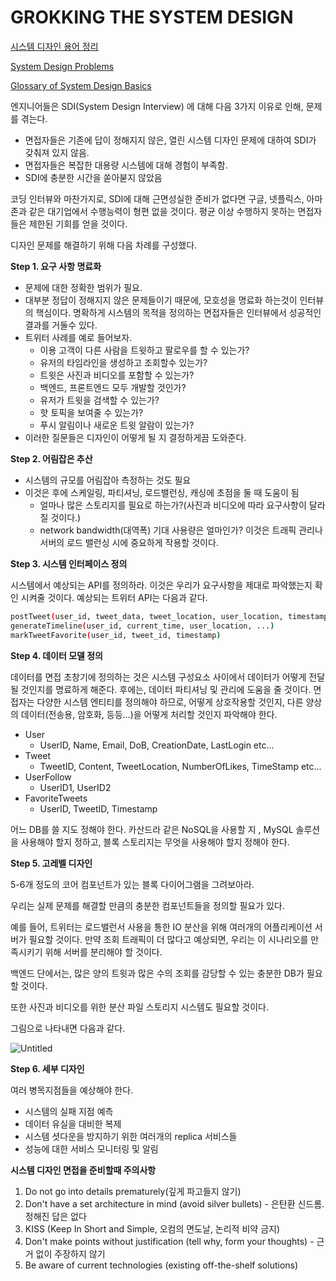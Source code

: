 # GROKKING THE SYSTEM DESIGN

[시스템 디자인 용어 정리](https://www.notion.so/d5d558bb5a524d0f9b62c6a9c8b79b38)

[System Design Problems](https://www.notion.so/System-Design-Problems-ccdc0ce6425f49ba84fc7bb2e6194159)

[Glossary of System Design Basics](https://www.notion.so/Glossary-of-System-Design-Basics-8b1f78412d4d42d88bc79c20e0689669)

엔지니어들은 SDI(System Design Interview) 에 대해 다음 3가지 이유로 인해, 문제를 겪는다.

- 면접자들은 기존에 답이 정해지지 않은, 열린 시스템 디자인 문제에 대하여 SDI가 갖춰져 있지 않음.
- 면접자들은 복잡한 대용량 시스템에 대해 경험이 부족함.
- SDI에 충분한 시간을 쏟아붇지 않았음

코딩 인터뷰와 마찬가지로, SDI에 대해 근면성실한 준비가 없다면 구글, 넷플릭스, 아마존과 같은 대기업에서 수행능력이 형편 없을 것이다. 평균 이상 수행하지 못하는 면접자들은 제한된 기회를 얻을 것이다.

디자인 문제를 해결하기 위해 다음 차례를 구성했다.

**Step 1. 요구 사항 명료화**

- 문제에 대한 정확한 범위가 필요.
- 대부분 정답이 정해지지 않은 문제들이기 때문에, 모호성을 명료화 하는것이 인터뷰의 핵심이다. 명확하게 시스템의 목적을 정의하는 면접자들은 인터뷰에서 성공적인 결과를 거둘수 있다.
- 트위터 사례를 예로 들어보자.
    - 이용 고객이 다른 사람을 트윗하고 팔로우를 할 수 있는가?
    - 유저의 타임라인을 생성하고 조회할수 있는가?
    - 트윗은 사진과 비디오를 포함할 수 있는가?
    - 백엔드, 프론트엔드 모두 개발할 것인가?
    - 유저가 트윗을 검색할 수 있는가?
    - 핫 토픽을 보여줄 수 있는가?
    - 푸시 알림이나 새로운 트윗 알람이 있는가?
- 이러한 질문들은 디자인이 어떻게 될 지 결정하게끔 도와준다.

**Step 2.  어림잡은 추산**

- 시스템의 규모를 어림잡아 측정하는 것도 필요
- 이것은 후에 스케일링, 파티셔닝, 로드밸런싱, 캐싱에 초점을 둘 때 도움이 됨
    - 얼마나 많은 스토리지를 필요로 하는가?(사진과 비디오에 따라 요구사항이 달라질 것이다.)
    - network bandwidth(대역폭) 기대 사용량은 얼마인가? 이것은 트래픽 관리나 서버의 로드 밸런싱 시에 중요하게 작용할 것이다.
    

**Step 3. 시스템 인터페이스 정의**

시스템에서 예상되는 API를 정의하라. 이것은 우리가 요구사항을 제대로 파악했는지 확인 시켜줄 것이다.  예상되는 트위터 API는 다음과 같다.

```bash
postTweet(user_id, tweet_data, tweet_location, user_location, timestamp, ...)
generateTimeline(user_id, current_time, user_location, ...)
markTweetFavorite(user_id, tweet_id, timestamp)
```

**Step 4. 데이터 모델 정의**

데이터를 면접 초창기에 정의하는 것은 시스템 구성요소 사이에서 데이터가 어떻게 전달될 것인지를 명료하게 해준다. 후에는, 데이터 파티셔닝 및 관리에 도움을 줄 것이다. 면접자는 다양한 시스템 엔티티를 정의해야 하므로, 어떻게 상호작용할 것인지, 다른 양상의 데이터(전송용, 암호화, 등등...)을 어떻게 처리할 것인지 파악해야 한다.

- User
    - UserID, Name, Email, DoB, CreationDate, LastLogin etc...
- Tweet
    - TweetID, Content, TweetLocation, NumberOfLikes, TimeStamp etc...
- UserFollow
    - UserID1, UserID2
- FavoriteTweets
    - UserID, TweetID, Timestamp
    

어느 DB를 쓸 지도 정해야 한다. 카산드라 같은 NoSQL을 사용할 지 , MySQL 솔루션을 사용해야 할지 정하고, 블록 스토리지는 무엇을 사용해야 할지 정해야 한다.

**Step 5. 고레벨 디자인**

5-6개 정도의 코어 컴포넌트가 있는 블록 다이어그램을 그려보아라.

우리는 실제 문제를 해결할 만큼의 충분한 컴포넌트들을 정의할 필요가 있다.

예를 들어, 트위터는 로드밸런서 사용을 통한 IO 분산을 위해 여러개의 어플리케이션 서버가 필요할 것이다. 만약 조회 트래픽이 더 많다고 예상되면, 우리는 이 시나리오를 만족시키기 위해 서버를 분리해야 할 것이다.

백엔드 단에서는, 많은 양의 트윗과 많은 수의 조회를 감당할 수 있는 충분한 DB가 필요할 것이다.

또한 사진과 비디오를 위한 분산 파일 스토리지 시스템도 필요할 것이다.

그림으로 나타내면 다음과 같다.

![Untitled](GROKKING%20THE%20SYSTEM%20DESIGN%20d8a8c8de4c1443ac9c35a4fc8f5f4c28/Untitled.png)

 

**Step 6. 세부 디자인**

여러 병목지점들을 예상해야 한다.

- 시스템의 실패 지점 예측
- 데이터 유실을 대비한 복제
- 시스템 셧다운을 방지하기 위한 여러개의 replica 서비스들
- 성능에 대한 서비스 모니터링 및 알림

**시스템 디자인 면접을 준비할때 주의사항**

1. Do not go into details prematurely(깊게 파고들지 않기)
2. Don't have a set architecture in mind (avoid silver bullets) - 은탄환 신드롬.정해진 답은 없다
3. KISS (Keep In Short and Simple, 오컴의 면도날, 논리적 비약 금지)
4. Don't make points without justification (tell why, form your thoughts) - 근거 없이 주장하지 않기
5. Be aware of current technologies (existing off-the-shelf solutions)